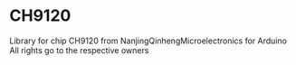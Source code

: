 # CH9120
Library for chip CH9120 from NanjingQinhengMicroelectronics for Arduino
All rights go to the respective owners
